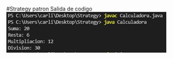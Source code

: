 #Strategy patron
Salida de codigo
![alt text](https://github.com/carlosortega17/PatronStrategyCalculadora/blob/master/output.png)